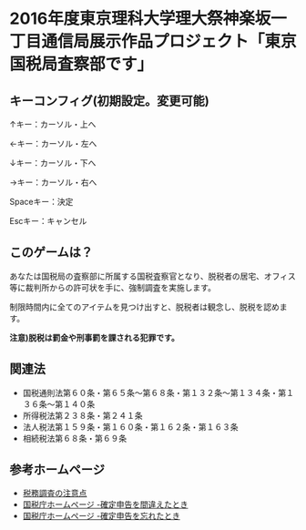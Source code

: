 # 2016年度東京理科大学理大祭神楽坂一丁目通信局展示作品プロジェクト「東京国税局査察部です」

## キーコンフィグ(初期設定。変更可能)
↑キー：カーソル・上へ

←キー：カーソル・左へ

↓キー：カーソル・下へ

→キー：カーソル・右へ

Spaceキー：決定

Escキー：キャンセル

## このゲームは？

あなたは国税局の査察部に所属する国税査察官となり、脱税者の居宅、オフィス等に裁判所からの許可状を手に、強制調査を実施します。

制限時間内に全てのアイテムを見つけ出すと、脱税者は観念し、脱税を認めます。

**注意)脱税は罰金や刑事罰を課される犯罪です。**


## 関連法
- 国税通則法第６０条・第６５条～第６８条・第１３２条～第１３４条・第１３６条～第１４０条
- 所得税法第２３８条・第２４１条
- 法人税法第１５９条・第１６０条・第１６２条・第１６３条
- 相続税法第６８条・第６９条

## 参考ホームページ
- [税務調査の注意点](http://tax.ma-bank.com/faq.php?id=q13)
- [国税庁ホームページ -確定申告を間違えたとき](https://www.nta.go.jp/taxes/shiraberu/taxanswer/shotoku/2026.htm)
- [国税庁ホームページ -確定申告を忘れたとき](https://www.nta.go.jp/taxes/shiraberu/taxanswer/shotoku/2024.htm)
